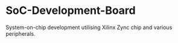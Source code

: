 # SoC-Development-Board
System-on-chip development utilising Xilinx Zync chip and various peripherals.
